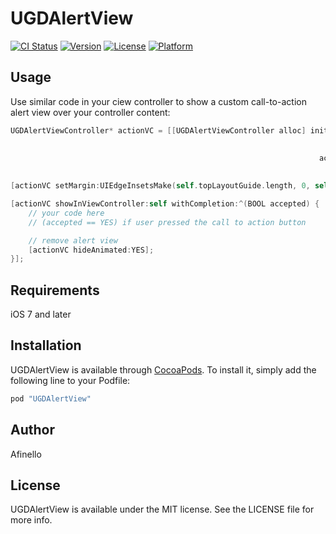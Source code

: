 # UGDAlertView

[![CI Status](http://img.shields.io/travis/afinello/UGDAlertView.svg?style=flat)](https://travis-ci.org/afinello/UGDAlertView)
[![Version](https://img.shields.io/cocoapods/v/UGDAlertView.svg?style=flat)](http://cocoapods.org/pods/UGDAlertView)
[![License](https://img.shields.io/badge/license-MIT%20License-blue.svg?style=flat)](http://cocoapods.org/pods/UGDAlertView)
[![Platform](https://img.shields.io/cocoapods/p/UGDAlertView.svg?style=flat)](http://cocoapods.org/pods/UGDAlertView)

## Usage

Use similar code in your ciew controller to show a custom call-to-action alert view over your controller content:

```objective-c
UGDAlertViewController* actionVC = [[UGDAlertViewController alloc] initWithTitle:@"Alert title" 
                                                                            text:@"Want to use custom alert view with call to action?" 
                                                                            icon:nil 
                                                                     actionTitle:@"Sure" 
                                                                        negative:@"No, thanks"];

[actionVC setMargin:UIEdgeInsetsMake(self.topLayoutGuide.length, 0, self.bottomLayoutGuide.length, 0)];

[actionVC showInViewController:self withCompletion:^(BOOL accepted) {
    // your code here
    // (accepted == YES) if user pressed the call to action button

    // remove alert view
    [actionVC hideAnimated:YES];
}];

```

## Requirements

iOS 7 and later

## Installation

UGDAlertView is available through [CocoaPods](http://cocoapods.org). To install
it, simply add the following line to your Podfile:

```ruby
pod "UGDAlertView"
```

## Author

Afinello

## License

UGDAlertView is available under the MIT license. See the LICENSE file for more info.
